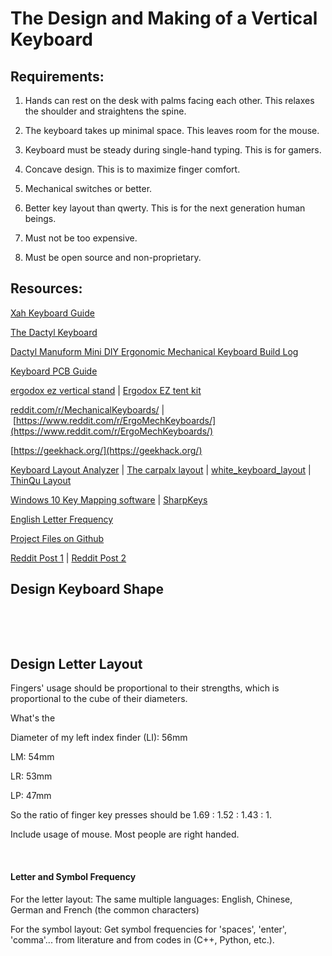 
# The Design and Making of a Vertical Keyboard
## Requirements:

1. Hands can rest on the desk with palms facing each other. This relaxes the shoulder and straightens the spine.

2. The keyboard takes up minimal&nbsp;space. This leaves room for the mouse.

3. Keyboard must be steady during single-hand typing. This is for gamers.

4. Concave design. This is to maximize finger comfort.

5. Mechanical switches or better.

6. Better key layout&nbsp;than qwerty. This is for the next generation human beings.

7. Must not be too expensive.

8. Must be open source and non-proprietary.

## Resources:

[Xah Keyboard Guide](http://Xah%20Keyboard%20Guide)

[The Dactyl Keyboard](https://github.com/adereth/dactyl-keyboard)

[Dactyl Manuform Mini DIY Ergonomic Mechanical Keyboard Build Log](https://www.beekeeb.com/dactyl-manuform-mini-mechanical-keyboard-build-log/)

[Keyboard PCB Guide](https://github.com/ruiqimao/keyboard-pcb-guide)

[ergodox ez vertical stand](https://www.thingiverse.com/thing:2748084)&nbsp;| [Ergodox EZ tent kit](https://www.thingiverse.com/thing:1433117)

[reddit.com/r/MechanicalKeyboards/](http://reddit.com/r/MechanicalKeyboards/)&nbsp;|&nbsp;[https://www.reddit.com/r/ErgoMechKeyboards/](https://www.reddit.com/r/ErgoMechKeyboards/)

[https://geekhack.org/](https://geekhack.org/)

[Keyboard Layout Analyzer](http://patorjk.com/keyboard-layout-analyzer/#/load/hqrGn4NG)&nbsp;|&nbsp;[The carpalx layout](http://mkweb.bcgsc.ca/carpalx/)&nbsp;|&nbsp;[white_keyboard_layout](https://github.com/mw8/white_keyboard_layout)&nbsp;| [ThinQu Layout](https://microexploitation.com/2018/06/04/thinqu/)

[Windows 10 Key Mapping software](https://thegeekpage.com/top-10-best-free-key-mapping-software-for-windows-10/)&nbsp;| [SharpKeys](https://github.com/randyrants/sharpkeys/releases)

[English Letter Frequency](https://norvig.com/mayzner.html)

[Project Files on Github](http://github.com/YangPiCui/vertical_keyboard)

[Reddit Post 1](https://www.reddit.com/r/MechanicalKeyboards/comments/fumlvb/possible_to_absorb_and_combine_all_of_the_good/) | [Reddit Post 2](https://www.reddit.com/r/ErgoMechKeyboards/comments/fvxuw1/need_help_combining_all_of_the_good_features_from/)

## Design Keyboard Shape 

&nbsp;

&nbsp;

## Design Letter Layout 

Fingers&#39; usage should be proportional to their strengths, which is proportional to the cube of their diameters.

What&#39;s the&nbsp;

Diameter of my left index finder (LI): 56mm

LM: 54mm

LR: 53mm

LP: 47mm

So the ratio of finger key presses should be 1.69 : 1.52 : 1.43 : 1.

Include usage of mouse. Most people are right handed.&nbsp;

&nbsp;

#### Letter and Symbol Frequency
For the letter layout:
The same multiple languages: English, Chinese, German and French (the common characters)

For the symbol layout:
Get symbol frequencies for 'spaces', 'enter', 'comma'... from literature and from codes in (C++, Python, etc.). 


&nbsp;

&nbsp;
